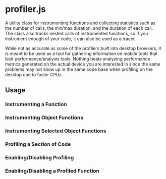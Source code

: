 # profiler.js

A utility class for instrumenting functions and collecting statistics such as the number of calls, the min/max duration, and the duration of each call. The class also tracks nested calls of instrumented functions, so if you instrument enough of your code, it can also be used as a tracer.

While not as accurate as some of the profilers built into desktop browsers, it is meant to be used as a tool for gathering information on mobile tools that lack performance/analysis tools. Nothing beats analyzing performance metrics generated on the actual device you are interested in since the same problems may not show up in the same code base when profiling on the desktop due to faster CPUs.

## Usage

### Instrumenting a Function

### Instrumenting Object Functions

### Instrumenting Selected Object Functions

### Profiling a Section of Code

### Enabling/Disabling Profiling

### Enabling/Disabling a Profiled Function